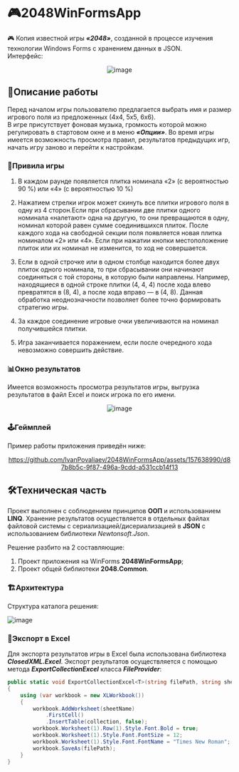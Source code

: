 # 🎮2048WinFormsApp
🎮 Копия известной игры ***«2048»***, созданной в процессе изучения технологии Windows Forms с хранением данных в JSON.<br />
Интерфейс:
<div " align="center">

![image](https://github.com/IvanPovaliaev/2048WinFormsApp/assets/157638990/f8b0c982-769d-4c09-9217-750d8c45b909)

</div>

## 📝Описание работы
Перед началом игры пользователю предлагается выбрать имя и размер игрового поля из предложенных (4x4, 5x5, 6x6).<br />
В игре присутствует фоновая музыка, громкость которой можно регулировать в стартовом окне и в меню ***«Опции»***.
Во время игры имеется возможность просмотра правил, результатов предыдущих игр, начать игру заново и перейти к настройкам.

### 📜Привила игры
1. В каждом раунде появляется плитка номинала «2» (с вероятностью 90 %) или «4» (с вероятностью 10 %)

2. Нажатием стрелки игрок может скинуть все плитки игрового поля в одну из 4 сторон.Если при сбрасывании две плитки одного номинала «налетают» одна на другую, то они превращаются в одну, номинал которой равен сумме соединившихся плиток. После каждого хода на свободной секции поля появляется новая плитка номиналом «2» или «4». Если при нажатии кнопки местоположение плиток или их номинал не изменится, то ход не совершается.

3. Если в одной строчке или в одном столбце находится более двух плиток одного номинала, то при сбрасывании они начинают соединяться с той стороны, в которую были направлены. Например, находящиеся в одной строке плитки (4, 4, 4) после хода влево превратятся в (8, 4), а после хода вправо — в (4, 8). Данная обработка неоднозначности позволяет более точно формировать стратегию игры.

4. За каждое соединение игровые очки увеличиваются на номинал получившейся плитки.

5. Игра заканчивается поражением, если после очередного хода невозможно совершить действие.

### 📊Окно результатов
Имеется возможность просмотра результатов игры, выгрузка результатов в файл Excel и поиск игрока по его имени.
<div " align="center">
  
![image](https://github.com/IvanPovaliaev/2048WinFormsApp/assets/157638990/5f9ca76c-0b0f-4702-84a2-f9f35281c9b0)

</div>

### 🕹️Геймплей
Пример работы приложения приведён ниже:
<div " align="center">

https://github.com/IvanPovaliaev/2048WinFormsApp/assets/157638990/d87b8b5c-9f87-496a-9cdd-a531ccb14f13

</div>

## 🛠️Техническая часть

Проект выполнен с соблюдением принципов **ООП** и использованием **LINQ**.
Хранение результатов осуществляется в отдельных файлах файловой системы с сериализацией/дисериализацией в **JSON** с использованием библиотеки *Newtonsoft.Json*.

Решение разбито на 2 составляющие:
1. Проект приложения на WinForms **2048WinFormsApp**;
2. Проект общей библиотеки **2048.Common**.

### 🏗️Архитектура

Структура каталога решения:<br />
  
 ![image](https://github.com/IvanPovaliaev/2048WinFormsApp/assets/157638990/a88ebb55-8102-4f0d-bb32-71803ecb8c2d)

### 💾Экспорт в Excel
Для экспорта результатов игры в Excel была использована библиотека ***ClosedXML.Excel***. Экспорт результатов осуществляется с помощью метода ***ExportCollectionExcel*** класса ***FileProvider***:
```csharp
public static void ExportCollectionExcel<T>(string filePath, string sheetName, IEnumerable<T> collection)
{
    using (var workbook = new XLWorkbook())
    {
        workbook.AddWorksheet(sheetName)
            .FirstCell()
            .InsertTable(collection, false);
        workbook.Worksheet(1).Row(1).Style.Font.Bold = true;
        workbook.Worksheet(1).Style.Font.FontSize = 12;
        workbook.Worksheet(1).Style.Font.FontName = "Times New Roman";
        workbook.SaveAs(filePath);
    }
}
```
